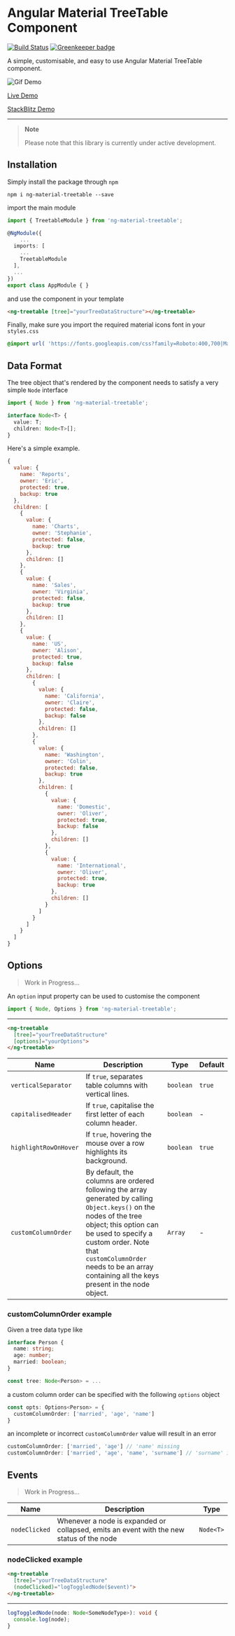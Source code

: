 # Angular Material TreeTable Component

[![Build Status](https://travis-ci.com/mlrv/ng-material-treetable.svg?branch=master)](https://travis-ci.com/mlrv/ng-material-tree-table) [![Greenkeeper badge](https://badges.greenkeeper.io/mlrv/ng-material-treetable.svg)](https://greenkeeper.io/)

A simple, customisable, and easy to use Angular Material TreeTable component.

![Gif Demo](assets/readme-gif.gif)

[Live Demo](http://ng-material-treetable.surge.sh/)

[StackBlitz Demo](https://stackblitz.com/edit/angular-qnlruj)

---

> **Note**
>
>  Please note that this library is currently under active development.



## Installation

Simply install the package through `npm`

```
npm i ng-material-treetable --save
```

import the main module

```typescript
import { TreetableModule } from 'ng-material-treetable';

@NgModule({
    ...
  imports: [
    ...
    TreetableModule
  ],
  ...
})
export class AppModule { }
```

and use the component in your template

```html
<ng-treetable [tree]="yourTreeDataStructure"></ng-treetable>
```

Finally, make sure you import the required material icons font in your `styles.css`

```css
@import url( 'https://fonts.googleapis.com/css?family=Roboto:400,700|Material+Icons');
```

## Data Format

The tree object that's rendered by the component needs to satisfy a very simple `Node` interface

```typescript
import { Node } from 'ng-material-treetable';

interface Node<T> {
  value: T;
  children: Node<T>[];
}
```

Here's a simple example.


```javascript
{
  value: {
    name: 'Reports',
    owner: 'Eric',
    protected: true,
    backup: true
  },
  children: [
    {
      value: {
        name: 'Charts',
        owner: 'Stephanie',
        protected: false,
        backup: true
      },
      children: []
    },
    {
      value: {
        name: 'Sales',
        owner: 'Virginia',
        protected: false,
        backup: true
      },
      children: []
    },
    {
      value: {
        name: 'US',
        owner: 'Alison',
        protected: true,
        backup: false
      },
      children: [
        {
          value: {
            name: 'California',
            owner: 'Claire',
            protected: false,
            backup: false
          },
          children: []
        },
        {
          value: {
            name: 'Washington',
            owner: 'Colin',
            protected: false,
            backup: true
          },
          children: [
            {
              value: {
                name: 'Domestic',
                owner: 'Oliver',
                protected: true,
                backup: false
              },
              children: []
            },
            {
              value: {
                name: 'International',
                owner: 'Oliver',
                protected: true,
                backup: true
              },
              children: []
            }
          ]
        }
      ]
    }
  ]
}
```

## Options

> Work in Progress...

An `option` input property can be used to customise the component

```typescript
import { Node, Options } from 'ng-material-treetable';
```

---

```html
<ng-treetable
  [tree]="yourTreeDataStructure"
  [options]="yourOptions">
</ng-treetable>
```

| Name                  | Description                                                                                                                                                                                                                                                                                | Type      | Default |
|-----------------------|--------------------------------------------------------------------------------------------------------------------------------------------------------------------------------------------------------------------------------------------------------------------------------------------|-----------|---------|
| `verticalSeparator`   | If `true`, separates table columns with  vertical lines.                                                                                                                                                                                                                                   | `boolean` | `true`  |
| `capitalisedHeader`   | If `true`, capitalise the first letter of each column header.                                                                                                                                                                                                                              | `boolean` | -       |
| `highlightRowOnHover` | If `true`, hovering the mouse over a row highlights its background.                                                                                                                                                                                                                        | `boolean` | `true`  |
| `customColumnOrder`   | By default, the columns are ordered following  the array generated by calling `Object.keys()` on the nodes of the tree object; this option  can be used to specify a custom order. Note that `customColumnOrder` needs to be an  array containing all the keys present in the node object. | `Array`   | -       |

### customColumnOrder example

Given a tree data type like

```typescript
interface Person {
  name: string;
  age: number;
  married: boolean;
}

const tree: Node<Person> = ...
```

a custom column order can be specified with the following `options` object

```typescript
const opts: Options<Person> = {
  customColumnOrder: ['married', 'age', 'name']
}
```

an incomplete or incorrect `customColumnOrder` value will result in an error

```typescript
customColumnOrder: ['married', 'age'] // 'name' missing
customColumnOrder: ['married', 'age', 'name', 'surname'] // 'surname' is not a valid key
```

## Events

> Work in Progress...

| Name          | Description                                                                              | Type      |
|---------------|------------------------------------------------------------------------------------------|-----------|
| `nodeClicked` | Whenever a node is expanded or collapsed, emits an event with the new status of the node | `Node<T>` |

### nodeClicked example

```html
<ng-treetable
  [tree]="yourTreeDataStructure"
  (nodeClicked)="logToggledNode($event)">
</ng-treetable>
```

---

```typescript
logToggledNode(node: Node<SomeNodeType>): void {
  console.log(node);
}
```